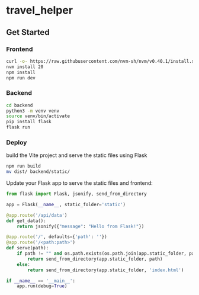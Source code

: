 # travel_helper

## Get Started
### Frontend
```sh
curl -o- https://raw.githubusercontent.com/nvm-sh/nvm/v0.40.1/install.sh | bash
nvm install 20
npm install
npm run dev
```
### Backend
```sh
cd backend
python3 -m venv venv
source venv/bin/activate
pip install flask
flask run
```

### Deploy
build the Vite project and serve the static files using Flask
```sh
npm run build
mv dist/ backend/static/
```
Update your Flask app to serve the static files and frontend:
```Python
from flask import Flask, jsonify, send_from_directory

app = Flask(__name__, static_folder='static')

@app.route('/api/data')
def get_data():
    return jsonify({"message": "Hello from Flask!"})

@app.route('/', defaults={'path': ''})
@app.route('/<path:path>')
def serve(path):
    if path != "" and os.path.exists(os.path.join(app.static_folder, path)):
        return send_from_directory(app.static_folder, path)
    else:
        return send_from_directory(app.static_folder, 'index.html')

if __name__ == '__main__':
    app.run(debug=True)
```
